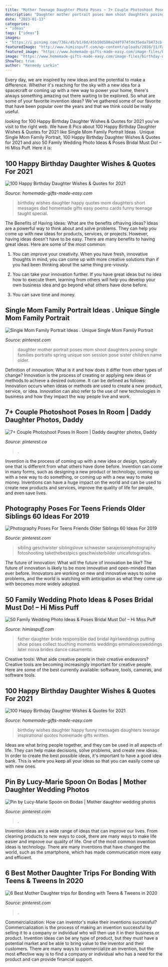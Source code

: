 ```yaml
---
title: "Mother Teenage Daughter Photo Poses ~ 7+ Couple Photoshoot Poses In Room"
description: "Daughter mother portrait poses mom shoot daughters posing single families portraits spring unique son session pose sister children name older"
date: "2023-01-13"
categories:
- "ideas"
tags: ["ideas"]
images:
- "https://i.pinimg.com/736x/45/b1/0d/45b10d588a24df974fd435eda78473cb--mother-daughter-photos-mother-daughters.jpg"
featuredImage: "http://www.himisspuff.com/wp-content/uploads/2016/11/Family-wedding-photos-with-father-1.jpg"
featured_image: "https://www.homemade-gifts-made-easy.com/image-files/birthday-wishes-for-daughter-taught-me-600x900.jpg"
image: "https://www.homemade-gifts-made-easy.com/image-files/birthday-wishes-for-daughter-taught-me-600x900.jpg"
ShowToc: true
author: "Kennedy Larkin"
---
```



Every day, we are inspired by new ideas and the potential to make a difference. Whether it's reaching for the sky with a new idea for a spacecraft or coming up with a new way to power your home, there's always something amazing out there waiting to be explored. So what are some of your favorite invention ideas? We've gathered some of our favorite that have been popular over the years and that we think could be really useful.

	

		
looking for 100 Happy Birthday Daughter Wishes &amp; Quotes for 2021 you've visit to the right web. We have 8 Pics about 100 Happy Birthday Daughter Wishes &amp; Quotes for 2021 like Single Mom Family Portrait Ideas . Unique Single Mom Family Portrait, 100 Happy Birthday Daughter Wishes &amp; Quotes for 2021 and also 50 Family Wedding Photo Ideas &amp; Poses Bridal Must Do! – Hi Miss Puff. Here it is:
		
    
## 100 Happy Birthday Daughter Wishes &amp; Quotes For 2021

<img loading=lazy src="https://www.homemade-gifts-made-easy.com/image-files/birthday-wishes-for-daughter-taught-me-600x900.jpg" onerror="this.onerror=null;this.src='https://tse4.mm.bing.net/th?id=OIP.ID8u3AMx7uA1oQDeDJc--gHaLH&amp;pid=15.1';" alt="100 Happy Birthday Daughter Wishes &amp; Quotes for 2021">

_Source: homemade-gifts-made-easy.com_

>birthday wishes daughter happy quotes mom daughters short messages dad homemade gifts easy poems cards funny teenage taught special. 

	

The Benefits of Having Ideas: What are the benefits ofhaving ideas?
Ideas are a powerful way to think about and solve problems. They can help you come up with new ideas for products, services, or projects. However, having ideas doesn't have to be easy. There are many benefits to having great ideas. Here are some of the most common:
1) You can improve your creativity. When you have fresh, innovative thoughts in mind, you can come up with more creative solutions than if you had been thinking about the same thing pre-viously.

2) You can take your innovation further. If you have great ideas but no idea how to execute them, learning from others will help you develop your own business idea and go beyond what others have done before.

3) You can save time and money.

    
## Single Mom Family Portrait Ideas . Unique Single Mom Family Portrait

<img loading=lazy src="https://i.pinimg.com/736x/e3/da/4f/e3da4f2bef60e978566a395ab60cd105.jpg" onerror="this.onerror=null;this.src='https://tse4.mm.bing.net/th?id=OIP.aSMAz4dbahm7Z1xRtiOjcwHaLH&amp;pid=15.1';" alt="Single Mom Family Portrait Ideas . Unique Single Mom Family Portrait">

_Source: pinterest.com_

>daughter mother portrait poses mom shoot daughters posing single families portraits spring unique son session pose sister children name older. 

	

Definition of innovation: What is it and how does it differ from other types of change?
Innovation is the process of creating or applying new ideas or methods to achieve a desired outcome. It can be defined as follows: 
Innovation occurs when ideas or methods are used to create a new product, service, or idea. Innovation can also refer to the use of new technologies in business and how they impact the way people live and work.

    
## 7+ Couple Photoshoot Poses In Room | Daddy Daughter Photos, Daddy

<img loading=lazy src="https://i.pinimg.com/originals/7f/d8/bd/7fd8bd05a91e735458ad60fb9f183f67.jpg" onerror="this.onerror=null;this.src='https://tse4.mm.bing.net/th?id=OIP.L7haMLi80METgjP0V91-GAHaLH&amp;pid=15.1';" alt="7+ Couple Photoshoot Poses In Room | Daddy daughter photos, Daddy">

_Source: pinterest.ca_

>. 

	

Invention is the process of coming up with a new idea or design, typically one that is different from what others have done before. Invention can come in many forms, such as designing a new product or technology, coming up with a new way to do something, or coming up with a new way to make money. Inventions can have a huge impact on the world and can be used to create new products and services, improve the quality of life for people, and even save lives.

    
## Photography Poses For Teens Friends Older Siblings 60 Ideas For 2019

<img loading=lazy src="https://i.pinimg.com/originals/c0/92/f1/c092f1a38eab5c58595397c78c91e80e.jpg" onerror="this.onerror=null;this.src='https://tse1.mm.bing.net/th?id=OIP.EVeUpG_QIERJudvRRHlTHQAAAA&amp;pid=15.1';" alt="Photography Poses For Teens Friends Older Siblings 60 Ideas For 2019">

_Source: pinterest.com_

>sibling geschwister siblingslove schwester sarajensenphotography fotoshooting takethebestpics geschwisterbilder unicafotografos. 

	

The future of innovation: What will the future of innovation be like?
The future of innovation is likely to be more innovative and open-minded than ever before. Innovators are working on new and innovative ways to solve problems, and the world is watching with anticipation as what they come up with becomes more widely adopted.

    
## 50 Family Wedding Photo Ideas &amp; Poses Bridal Must Do! – Hi Miss Puff

<img loading=lazy src="http://www.himisspuff.com/wp-content/uploads/2016/11/Family-wedding-photos-with-father-1.jpg" onerror="this.onerror=null;this.src='https://tse1.mm.bing.net/th?id=OIP.bsXpSAKMb5kw8N59iba3agHaLH&amp;pid=15.1';" alt="50 Family Wedding Photo Ideas &amp; Poses Bridal Must Do! – Hi Miss Puff">

_Source: himisspuff.com_

>father daughter bride responsible dad bridal itgirlweddings putting shoe poses collect touching moments weddings emmalovesweddings later noiva brides dance casamento. 

	

Creative tools: What aide creative people in their creative endeavors?
Creative tools are becoming increasingly important for creative people. Here are some of the best currently available: software, tools, cameras, and software tools.

    
## 100 Happy Birthday Daughter Wishes &amp; Quotes For 2021

<img loading=lazy src="https://www.homemade-gifts-made-easy.com/image-files/birthday-wishes-for-daughter-fabulous-600x900.jpg" onerror="this.onerror=null;this.src='https://tse1.mm.bing.net/th?id=OIP.dTHc83mx9KP8z0LglwgcUgHaLH&amp;pid=15.1';" alt="100 Happy Birthday Daughter Wishes &amp; Quotes for 2021">

_Source: homemade-gifts-made-easy.com_

>birthday wishes daughter happy funny messages daughters teenage inspirational quotes homemade gifts written. 

	

Ideas are what bring people together, and they can be used in all aspects of life. They can help make decisions, solve problems, and create new ideas. In order to create the best possible ideas, it's important to have a good idea bank. This is where you keep all your ideas so that you can easily come up with new ones.

    
## Pin By Lucy-Marie Spoon On Bodas | Mother Daughter Wedding Photos

<img loading=lazy src="https://i.pinimg.com/736x/45/b1/0d/45b10d588a24df974fd435eda78473cb--mother-daughter-photos-mother-daughters.jpg" onerror="this.onerror=null;this.src='https://tse1.mm.bing.net/th?id=OIP.9FJSxrj21xmYTqay96ALmwDKEs&amp;pid=15.1';" alt="Pin by Lucy-Marie Spoon on Bodas | Mother daughter wedding photos">

_Source: pinterest.com_

>. 

	

Invention ideas are a wide range of ideas that can improve our lives. From cleaning products to new ways to cook, there are many ways to make life easier and improve our quality of life. One of the most common invention ideas is technology. There are many inventions that have changed the world, such as the smartphone, which has made communication more easy and efficient.

    
## 6 Best Mother Daughter Trips For Bonding With Teens &amp; Tweens In 2020

<img loading=lazy src="https://i.pinimg.com/736x/88/eb/49/88eb494a4f262ebea9fff4b42b0c886b.jpg" onerror="this.onerror=null;this.src='https://tse1.mm.bing.net/th?id=OIP.nq72Q50HsxZgouDlLM-GfwHaLH&amp;pid=15.1';" alt="6 Best Mother Daughter trips for Bonding with Teens &amp; Tweens in 2020">

_Source: pinterest.com_

>. 

	

Commercialization: How can inventor's make their inventions successful?
Commercialization is the process of making an invention successful by selling it to a company or individual who will then use it in their business or product. 
Invention ideas can be any type of product, but they must have a potential market and be able to bring value to the inventor and their customers. There are many ways to commercialize an invention, but the most effective way is to find a company or individual who has a need for the product and can provide financial support.

